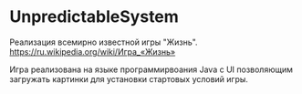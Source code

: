 # UnpredictableSystem
 
Реализация всемирно известной игры "Жизнь". https://ru.wikipedia.org/wiki/Игра_«Жизнь»

Игра реализована на языке программирвоания Java с UI позволяющим загружать картинки для установки стартовых условий игры.

